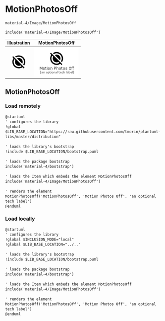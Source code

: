 # MotionPhotosOff


```text
material-4/Image/MotionPhotosOff
```

```text
include('material-4/Image/MotionPhotosOff')
```



| Illustration | MotionPhotosOff |
| :---: | :---: |
| ![illustration for Illustration](../../material-4/Image/MotionPhotosOff.png) | ![illustration for MotionPhotosOff](../../material-4/Image/MotionPhotosOff.Local.png) |




## MotionPhotosOff

### Load remotely
```plantuml
@startuml
' configures the library
!global $LIB_BASE_LOCATION="https://raw.githubusercontent.com/tmorin/plantuml-libs/master/distribution"

' loads the library's bootstrap
!include $LIB_BASE_LOCATION/bootstrap.puml

' loads the package bootstrap
include('material-4/bootstrap')

' loads the Item which embeds the element MotionPhotosOff
include('material-4/Image/MotionPhotosOff')

' renders the element
MotionPhotosOff('MotionPhotosOff', 'Motion Photos Off', 'an optional tech label')
@enduml
```

### Load locally
```plantuml
@startuml
' configures the library
!global $INCLUSION_MODE="local"
!global $LIB_BASE_LOCATION="../.."

' loads the library's bootstrap
!include $LIB_BASE_LOCATION/bootstrap.puml

' loads the package bootstrap
include('material-4/bootstrap')

' loads the Item which embeds the element MotionPhotosOff
include('material-4/Image/MotionPhotosOff')

' renders the element
MotionPhotosOff('MotionPhotosOff', 'Motion Photos Off', 'an optional tech label')
@enduml
```

